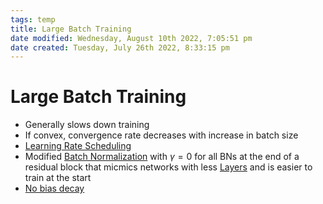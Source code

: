 ```yaml
---
tags: temp
title: Large Batch Training
date modified: Wednesday, August 10th 2022, 7:05:51 pm
date created: Tuesday, July 26th 2022, 8:33:15 pm
---
```


# Large Batch Training
- Generally slows down training
- If convex, convergence rate decreases with increase in batch size
- [Learning Rate Scheduling](Learning%20Rate%20Scheduling.md)
- Modified [Batch Normalization](Batch%20Normalization.md) with $\gamma=0$ for all BNs at the end of a residual block that micmics networks with less [Layers](Layers.md) and is easier to train at the start
- [No bias decay](No%20bias%20decay.md)

